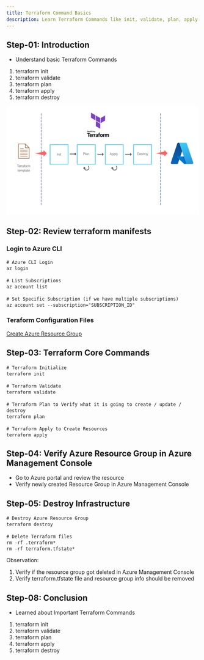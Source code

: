 ```yaml
---
title: Terraform Command Basics
description: Learn Terraform Commands like init, validate, plan, apply and destroy
---
```


## Step-01: Introduction
- Understand basic Terraform Commands
1. terraform init
2. terraform validate
3. terraform plan
4. terraform apply
5. terraform destroy      

![Image](../Images/terraform-workflow.png)


## Step-02: Review terraform manifests

### Login to Azure CLI

```t
# Azure CLI Login
az login

# List Subscriptions
az account list

# Set Specific Subscription (if we have multiple subscriptions)
az account set --subscription="SUBSCRIPTION_ID"
```

### Teraform Configuration Files

[Create Azure Resource Group](../TF-Command-Basic/terraform-manifests/azure-resource-group.tf)

## Step-03: Terraform Core Commands

```t
# Terraform Initialize
terraform init

# Terraform Validate
terraform validate

# Terraform Plan to Verify what it is going to create / update / destroy
terraform plan

# Terraform Apply to Create Resources
terraform apply 
```

## Step-04: Verify Azure Resource Group in Azure Management Console

- Go to Azure portal and review the resource 
- Verify newly created Resource Group in Azure Management Console

## Step-05: Destroy Infrastructure

```t
# Destroy Azure Resource Group 
terraform destroy

# Delete Terraform files 
rm -rf .terraform*
rm -rf terraform.tfstate*
```

Observation:
1. Verify if the resource group got deleted in Azure Management Console
2. Verify terraform.tfstate file and resource group info should be removed

## Step-08: Conclusion
- Learned about Important Terraform Commands
1. terraform init
2. terraform validate
3. terraform plan
4. terraform apply
5. terraform destroy      
 



